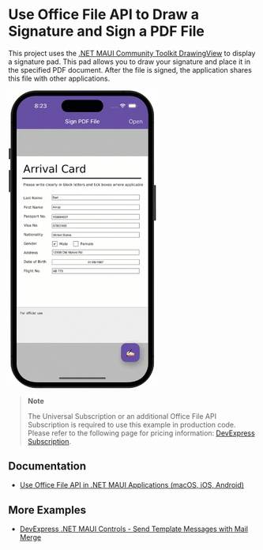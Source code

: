 
# Use Office File API to Draw a Signature and Sign a PDF File

This project uses the [.NET MAUI Community Toolkit DrawingView](https://learn.microsoft.com/en-us/dotnet/communitytoolkit/maui/views/drawingview#using-the-drawingview) to display a signature pad. This pad allows you to draw your signature and place it in the specified PDF document. After the file is signed, the application shares this file with other applications.

<img src="./media/drawable_signature.gif" alt="drawing" width="300"/>

> **Note**
>
> The Universal Subscription or an additional Office File API Subscription is required to use this example in production code. Please refer to the following page for pricing information: [DevExpress Subscription](https://www.devexpress.com/Subscriptions/).

## Documentation

* [Use Office File API in .NET MAUI Applications (macOS, iOS, Android)](https://docs.devexpress.com/OfficeFileAPI/404423/use-pdf-document-api-in-net-maui-applications?v=23.1)

## More Examples

* [DevExpress .NET MAUI Controls - Send Template Messages with Mail Merge](https://github.com/DevExpress-Examples/maui-mail-merge)
